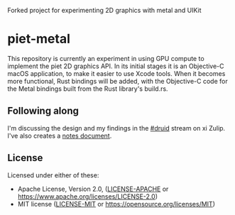 Forked project for experimenting 2D graphics with metal and UIKit

# piet-metal

This repository is currently an experiment in using GPU compute to implement the piet 2D graphics API. In its initial stages it is an Objective-C macOS application, to make it easier to use Xcode tools. When it becomes more functional, Rust bindings will be added, with the Objective-C code for the Metal bindings built from the Rust library's build.rs.

## Following along

I'm discussing the design and my findings in the [#druid] stream on xi Zulip. I've also creates a [notes document].

## License

Licensed under either of these:

 * Apache License, Version 2.0, ([LICENSE-APACHE](LICENSE-APACHE) or
   https://www.apache.org/licenses/LICENSE-2.0)
 * MIT license ([LICENSE-MIT](LICENSE-MIT) or
   https://opensource.org/licenses/MIT)

[notes document]: https://docs.google.com/document/d/1LILagXyJgYtlm6y83x1Mc2VoNfOcvW_ZiCldZbs4yO8/edit?usp=sharing
[#druid]: https://xi.zulipchat.com/#narrow/stream/147926-druid
